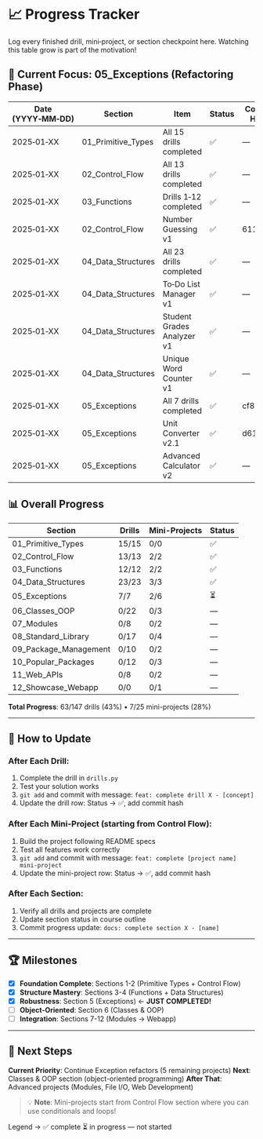# 📈 Progress Tracker

Log every finished drill, mini‑project, or section checkpoint here. Watching this table grow is part of the motivation!

## 🧠 **Current Focus: 05_Exceptions (Refactoring Phase)**

| Date (YYYY‑MM‑DD) | Section            | Item                       | Status | Commit Hash |
| ----------------- | ------------------ | -------------------------- | ------ | ----------- |
| 2025‑01‑XX        | 01_Primitive_Types | All 15 drills completed    | ✅     | —           |
| 2025‑01‑XX        | 02_Control_Flow    | All 13 drills completed    | ✅     | —           |
| 2025‑01‑XX        | 03_Functions       | Drills 1‑12 completed      | ✅     | —           |
| 2025‑01‑XX        | 02_Control_Flow    | Number Guessing v1         | ✅     | 611d415     |
| 2025‑01‑XX        | 04_Data_Structures | All 23 drills completed    | ✅     | —           |
| 2025‑01‑XX        | 04_Data_Structures | To‑Do List Manager v1      | ✅     | —           |
| 2025‑01‑XX        | 04_Data_Structures | Student Grades Analyzer v1 | ✅     | —           |
| 2025‑01‑XX        | 04_Data_Structures | Unique Word Counter v1     | ✅     | —           |
| 2025‑01‑XX        | 05_Exceptions      | All 7 drills completed     | ✅     | cf8cafc     |
| 2025‑01‑XX        | 05_Exceptions      | Unit Converter v2.1        | ✅     | d612716     |
| 2025‑01‑XX        | 05_Exceptions      | Advanced Calculator v2     | ✅     | —           |

## 📊 **Overall Progress**

| Section               | Drills | Mini-Projects | Status |
| --------------------- | ------ | ------------- | ------ |
| 01_Primitive_Types    | 15/15  | 0/0           | ✅     |
| 02_Control_Flow       | 13/13  | 2/2           | ✅     |
| 03_Functions          | 12/12  | 2/2           | ✅     |
| 04_Data_Structures    | 23/23  | 3/3           | ✅     |
| 05_Exceptions         | 7/7    | 2/6           | ⏳     |
| 06_Classes_OOP        | 0/22   | 0/3           | —      |
| 07_Modules            | 0/8    | 0/2           | —      |
| 08_Standard_Library   | 0/17   | 0/4           | —      |
| 09_Package_Management | 0/10   | 0/2           | —      |
| 10_Popular_Packages   | 0/12   | 0/3           | —      |
| 11_Web_APIs           | 0/8    | 0/2           | —      |
| 12_Showcase_Webapp    | 0/0    | 0/1           | —      |

**Total Progress**: 63/147 drills (43%) • 7/25 mini-projects (28%)

---

## 📝 **How to Update**

### **After Each Drill**:

1. Complete the drill in `drills.py`
2. Test your solution works
3. `git add` and commit with message: `feat: complete drill X - [concept]`
4. Update the drill row: Status → ✅, add commit hash

### **After Each Mini-Project** (starting from Control Flow):

1. Build the project following README specs
2. Test all features work correctly
3. `git add` and commit with message: `feat: complete [project name] mini-project`
4. Update the mini-project row: Status → ✅, add commit hash

### **After Each Section**:

1. Verify all drills and projects are complete
2. Update section status in course outline
3. Commit progress update: `docs: complete section X - [name]`

---

## 🏆 **Milestones**

- [x] **Foundation Complete**: Sections 1-2 (Primitive Types + Control Flow)
- [x] **Structure Mastery**: Sections 3-4 (Functions + Data Structures)
- [x] **Robustness**: Section 5 (Exceptions) ← **JUST COMPLETED!**
- [ ] **Object-Oriented**: Section 6 (Classes & OOP)
- [ ] **Integration**: Sections 7-12 (Modules → Webapp)

---

## 🎯 **Next Steps**

**Current Priority**: Continue Exception refactors (5 remaining projects)
**Next**: Classes & OOP section (object-oriented programming)
**After That**: Advanced projects (Modules, File I/O, Web Development)

> 💡 **Note**: Mini-projects start from Control Flow section where you can use conditionals and loops!

Legend → ✅ complete ⏳ in progress — not started

